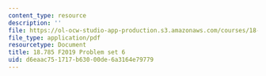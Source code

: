 ```yaml
---
content_type: resource
description: ''
file: https://ol-ocw-studio-app-production.s3.amazonaws.com/courses/18-785-number-theory-i-fall-2019/d6eaac751717b63000de6a3164e79779_MIT18_785F19_pset6.pdf
file_type: application/pdf
resourcetype: Document
title: 18.785 F2019 Problem set 6
uid: d6eaac75-1717-b630-00de-6a3164e79779
---
```

